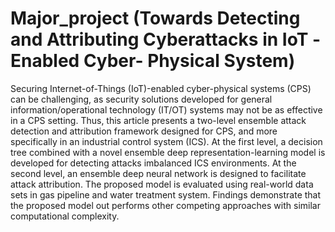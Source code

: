 # Major_project (Towards Detecting and Attributing Cyberattacks in IoT -Enabled Cyber- Physical System)
Securing Internet-of-Things (IoT)-enabled cyber-physical systems (CPS) can be challenging, as security solutions developed for general information/operational technology (IT/OT) systems may not be as effective in a CPS setting. 
Thus, this article presents a two-level ensemble attack detection and attribution framework designed for CPS, and more specifically in an industrial control system (ICS). 
At the first level, a decision tree combined with a novel ensemble deep representation-learning model is developed for detecting attacks imbalanced ICS environments. 
At the second level, an ensemble deep neural network is designed to facilitate attack attribution. The proposed model is evaluated using real-world data sets in gas pipeline and water treatment system.
Findings demonstrate that the proposed model out performs other competing approaches with similar computational complexity.

